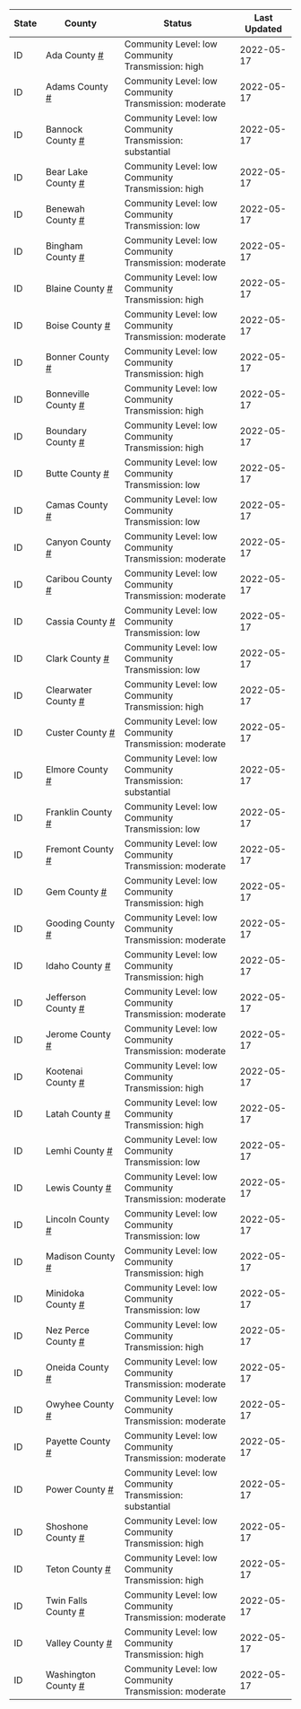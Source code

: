 State | County | Status | Last Updated
--- | --- | --- | --- 
ID | Ada County <a href="#ada_county">#</a> | <a name="ada_county"></a>Community Level: low<br/>Community Transmission: high | 2022-05-17
ID | Adams County <a href="#adams_county">#</a> | <a name="adams_county"></a>Community Level: low<br/>Community Transmission: moderate | 2022-05-17
ID | Bannock County <a href="#bannock_county">#</a> | <a name="bannock_county"></a>Community Level: low<br/>Community Transmission: substantial | 2022-05-17
ID | Bear Lake County <a href="#bear_lake_county">#</a> | <a name="bear_lake_county"></a>Community Level: low<br/>Community Transmission: high | 2022-05-17
ID | Benewah County <a href="#benewah_county">#</a> | <a name="benewah_county"></a>Community Level: low<br/>Community Transmission: low | 2022-05-17
ID | Bingham County <a href="#bingham_county">#</a> | <a name="bingham_county"></a>Community Level: low<br/>Community Transmission: moderate | 2022-05-17
ID | Blaine County <a href="#blaine_county">#</a> | <a name="blaine_county"></a>Community Level: low<br/>Community Transmission: high | 2022-05-17
ID | Boise County <a href="#boise_county">#</a> | <a name="boise_county"></a>Community Level: low<br/>Community Transmission: moderate | 2022-05-17
ID | Bonner County <a href="#bonner_county">#</a> | <a name="bonner_county"></a>Community Level: low<br/>Community Transmission: high | 2022-05-17
ID | Bonneville County <a href="#bonneville_county">#</a> | <a name="bonneville_county"></a>Community Level: low<br/>Community Transmission: high | 2022-05-17
ID | Boundary County <a href="#boundary_county">#</a> | <a name="boundary_county"></a>Community Level: low<br/>Community Transmission: high | 2022-05-17
ID | Butte County <a href="#butte_county">#</a> | <a name="butte_county"></a>Community Level: low<br/>Community Transmission: low | 2022-05-17
ID | Camas County <a href="#camas_county">#</a> | <a name="camas_county"></a>Community Level: low<br/>Community Transmission: low | 2022-05-17
ID | Canyon County <a href="#canyon_county">#</a> | <a name="canyon_county"></a>Community Level: low<br/>Community Transmission: moderate | 2022-05-17
ID | Caribou County <a href="#caribou_county">#</a> | <a name="caribou_county"></a>Community Level: low<br/>Community Transmission: moderate | 2022-05-17
ID | Cassia County <a href="#cassia_county">#</a> | <a name="cassia_county"></a>Community Level: low<br/>Community Transmission: low | 2022-05-17
ID | Clark County <a href="#clark_county">#</a> | <a name="clark_county"></a>Community Level: low<br/>Community Transmission: low | 2022-05-17
ID | Clearwater County <a href="#clearwater_county">#</a> | <a name="clearwater_county"></a>Community Level: low<br/>Community Transmission: high | 2022-05-17
ID | Custer County <a href="#custer_county">#</a> | <a name="custer_county"></a>Community Level: low<br/>Community Transmission: moderate | 2022-05-17
ID | Elmore County <a href="#elmore_county">#</a> | <a name="elmore_county"></a>Community Level: low<br/>Community Transmission: substantial | 2022-05-17
ID | Franklin County <a href="#franklin_county">#</a> | <a name="franklin_county"></a>Community Level: low<br/>Community Transmission: low | 2022-05-17
ID | Fremont County <a href="#fremont_county">#</a> | <a name="fremont_county"></a>Community Level: low<br/>Community Transmission: moderate | 2022-05-17
ID | Gem County <a href="#gem_county">#</a> | <a name="gem_county"></a>Community Level: low<br/>Community Transmission: high | 2022-05-17
ID | Gooding County <a href="#gooding_county">#</a> | <a name="gooding_county"></a>Community Level: low<br/>Community Transmission: moderate | 2022-05-17
ID | Idaho County <a href="#idaho_county">#</a> | <a name="idaho_county"></a>Community Level: low<br/>Community Transmission: high | 2022-05-17
ID | Jefferson County <a href="#jefferson_county">#</a> | <a name="jefferson_county"></a>Community Level: low<br/>Community Transmission: moderate | 2022-05-17
ID | Jerome County <a href="#jerome_county">#</a> | <a name="jerome_county"></a>Community Level: low<br/>Community Transmission: moderate | 2022-05-17
ID | Kootenai County <a href="#kootenai_county">#</a> | <a name="kootenai_county"></a>Community Level: low<br/>Community Transmission: high | 2022-05-17
ID | Latah County <a href="#latah_county">#</a> | <a name="latah_county"></a>Community Level: low<br/>Community Transmission: high | 2022-05-17
ID | Lemhi County <a href="#lemhi_county">#</a> | <a name="lemhi_county"></a>Community Level: low<br/>Community Transmission: low | 2022-05-17
ID | Lewis County <a href="#lewis_county">#</a> | <a name="lewis_county"></a>Community Level: low<br/>Community Transmission: moderate | 2022-05-17
ID | Lincoln County <a href="#lincoln_county">#</a> | <a name="lincoln_county"></a>Community Level: low<br/>Community Transmission: low | 2022-05-17
ID | Madison County <a href="#madison_county">#</a> | <a name="madison_county"></a>Community Level: low<br/>Community Transmission: high | 2022-05-17
ID | Minidoka County <a href="#minidoka_county">#</a> | <a name="minidoka_county"></a>Community Level: low<br/>Community Transmission: low | 2022-05-17
ID | Nez Perce County <a href="#nez_perce_county">#</a> | <a name="nez_perce_county"></a>Community Level: low<br/>Community Transmission: high | 2022-05-17
ID | Oneida County <a href="#oneida_county">#</a> | <a name="oneida_county"></a>Community Level: low<br/>Community Transmission: moderate | 2022-05-17
ID | Owyhee County <a href="#owyhee_county">#</a> | <a name="owyhee_county"></a>Community Level: low<br/>Community Transmission: moderate | 2022-05-17
ID | Payette County <a href="#payette_county">#</a> | <a name="payette_county"></a>Community Level: low<br/>Community Transmission: moderate | 2022-05-17
ID | Power County <a href="#power_county">#</a> | <a name="power_county"></a>Community Level: low<br/>Community Transmission: substantial | 2022-05-17
ID | Shoshone County <a href="#shoshone_county">#</a> | <a name="shoshone_county"></a>Community Level: low<br/>Community Transmission: high | 2022-05-17
ID | Teton County <a href="#teton_county">#</a> | <a name="teton_county"></a>Community Level: low<br/>Community Transmission: high | 2022-05-17
ID | Twin Falls County <a href="#twin_falls_county">#</a> | <a name="twin_falls_county"></a>Community Level: low<br/>Community Transmission: moderate | 2022-05-17
ID | Valley County <a href="#valley_county">#</a> | <a name="valley_county"></a>Community Level: low<br/>Community Transmission: high | 2022-05-17
ID | Washington County <a href="#washington_county">#</a> | <a name="washington_county"></a>Community Level: low<br/>Community Transmission: moderate | 2022-05-17
